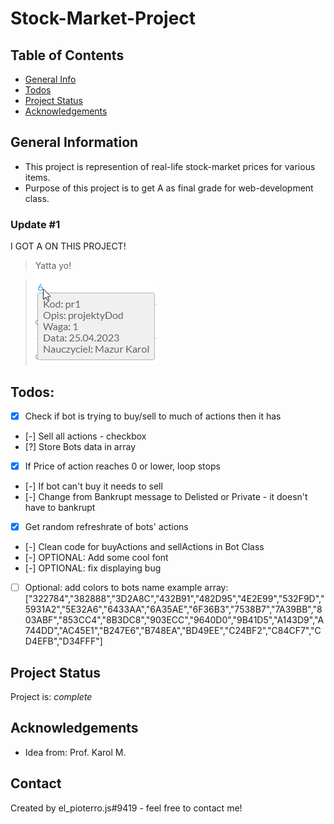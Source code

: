 # Stock-Market-Project

## Table of Contents

- [General Info](#general-information)
- [Todos](#todos)
- [Project Status](#project-status)
- [Acknowledgements](#acknowledgements)
<!-- * [License](#license) -->

## General Information

- This project is represention of real-life stock-market prices for various items.
- Purpose of this project is to get A as final grade for web-development class.

### Update #1

I GOT A ON THIS PROJECT!

> Yatta yo!

> ![Grade image](grade_img.png)

## Todos:

- [x] Check if bot is trying to buy/sell to much of actions then it has
- [-] Sell all actions - checkbox
- [?] Store Bots data in array
- [x] If Price of action reaches 0 or lower, loop stops
- [-] If bot can't buy it needs to sell
- [-] Change from Bankrupt message to Delisted or Private - it doesn't have to bankrupt
- [x] Get random refreshrate of bots' actions
- [-] Clean code for buyActions and sellActions in Bot Class
- [-] OPTIONAL: Add some cool font
- [-] OPTIONAL: fix displaying bug
<!-- ![image](screenshot1.png) -->
- [ ] Optional: add colors to bots name example array:
      ["322784","382888","3D2A8C","432B91","482D95","4E2E99","532F9D","5931A2","5E32A6","6433AA","6A35AE","6F36B3","7538B7","7A39BB","803ABF","853CC4","8B3DC8","903ECC","9640D0","9B41D5","A143D9","A744DD","AC45E1","B247E6","B748EA","BD49EE","C24BF2","C84CF7","CD4EFB","D34FFF"]

## Project Status

Project is: _complete_

<!-- _in progress_ / _complete_ / _no longer being worked on_. If you are no longer working on it, provide reasons why. -->

## Acknowledgements

- Idea from: Prof. Karol M.

## Contact

Created by el_pioterro.js#9419 - feel free to contact me!

<!-- Optional -->
<!-- ## License -->
<!-- This project is open source and available under the [... License](). -->

<!-- You don't have to include all sections - just the one's relevant to your project -->
